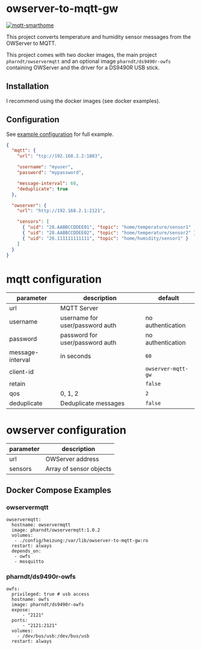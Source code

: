 # owserver-to-mqtt-gw

[![mqtt-smarthome](https://img.shields.io/badge/mqtt-smarthome-blue.svg)](https://github.com/mqtt-smarthome/mqtt-smarthome)

This project converts temperature and humidity sensor messages from the OWServer to MQTT.

This project comes with two docker images, the main project `pharndt/owservermqtt` and an optional image `pharndt/ds9490r-owfs` containing OWServer and the driver for a DS9490R USB stick.

## Installation

I recommend using the docker images (see docker examples).

## Configuration

See [example configuration](config-example.json) for full example.

```json
{
  "mqtt": {
    "url": "tcp://192.168.2.2:1883",

    "username": "myuser",
    "password": "mypassword",

    "message-interval": 60, 
    "deduplicate": true
  },

  "owserver": {
    "url": "http://192.168.2.1:2121",

    "sensors": [
      { "uid": "28.AABBCCDDEE01", "topic": "home/temperature/sensor1"  },
      { "uid": "28.AABBCCDDEE02", "topic": "home/temperature/sensor2" },
      { "uid": "26.111111111111", "topic": "home/humidity/sensor1" }
    ]
  }
}
```

# mqtt configuration

| parameter        | description                     | default            |
| ---------------- | ------------------------------- | ------------------ |
| url              | MQTT Server                     |                    |
| username         | username for user/password auth | no authentication  |
| password         | password for user/password auth | no authentication  |
| message-interval | in seconds                      | `60`               |
| client-id        |                                 | `owserver-mqtt-gw` |
| retain           |                                 | `false`            |
| qos              | 0, 1, 2                         | `2`                |
| deduplicate      | Deduplicate messages            | `false`            |

# owserver configuration

| parameter | description             |
| --------- | ----------------------- |
| url       | OWServer address        |
| sensors   | Array of sensor objects |

## Docker Compose Examples

### owservermqtt

```
owservermqtt:
  hostname: owservermqtt
  image: pharndt/owservermqtt:1.0.2
  volumes:
   - ./config/heizung:/var/lib/owserver-to-mqtt-gw:ro
  restart: always
  depends_on:
   - owfs
   - mosquitto
```

### pharndt/ds9490r-owfs

```
owfs:
  privileged: true # usb access
  hostname: owfs
  image: pharndt/ds9490r-owfs
  expose:
      - "2121"
  ports:
      - "2121:2121"
  volumes:
    - /dev/bus/usb:/dev/bus/usb
  restart: always
```
